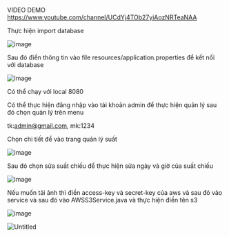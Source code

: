 VIDEO DEMO https://www.youtube.com/channel/UCdYj4TOb27yiAozNRTeaNAA

Thực hiện import database

![image](https://user-images.githubusercontent.com/78399005/175767556-de86fcab-cdc0-49dc-8270-1e1c2d3edc32.png)

Sau đó điền thông tin vào file resources/application.properties để kết nối với database

![image](https://user-images.githubusercontent.com/78399005/175767226-d416d3eb-6d4a-411f-b7a6-947f227e3aba.png)

Có thể chạy với local 8080

Có thể thực hiện đăng nhập vào tài khoản admin để thực hiện quản lý  sau đó chọn quản lý trên menu

tk:admin@gmail.com, mk:1234

Chọn chi tiết để vào trang quản lý suất

![image](https://user-images.githubusercontent.com/78399005/175776456-4ac93700-82ca-4d61-81d8-cee84fddb088.png)

Sau đó chọn sửa suất chiếu để thực hiện sửa ngày và giờ của suất chiếu

![image](https://user-images.githubusercontent.com/78399005/175776499-f62aa213-583f-48d8-a132-1800b983bbd7.png)

Nếu muốn tải ảnh thì điền access-key và secret-key của aws và sau đó vào service và sau đó vào AWSS3Service.java và thực hiện điền tên s3

![image](https://user-images.githubusercontent.com/78399005/175776348-5346db2d-b6ea-477f-8808-cf2825d97b87.png)

![Untitled](https://user-images.githubusercontent.com/78399005/175767671-e464bbfe-08d6-4602-aa35-5336831330bd.png)
